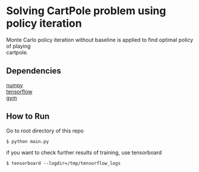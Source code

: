 # Solving CartPole problem using policy iteration
Monte Carlo policy iteration without baseline is applied to find optimal policy of playing <br />
cartpole. <br />

## Dependencies
[numpy](http://www.numpy.org)<br />
[tensorflow](https://www.tensorflow.org/versions/r0.11/get_started/os_setup.html)<br />
[gym](https://gym.openai.com/docs)<br />

## How to Run
Go to root directory of this repo <br />
```
$ python main.py
```
if you want to check further results of training, use tensorboard
```
$ tensorboard --logdir=/tmp/tensorflow_logs
```
